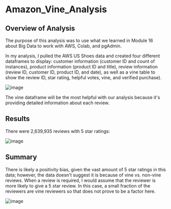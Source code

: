 # Amazon_Vine_Analysis

## Overview of Analysis
The purpose of this analysis was to use what we learned in Module 16 about Big Data to work with AWS, Colab, and pgAdmin. 

In my analysis, I pulled the AWS US Shoes data and created four different dataframes to display: customer information (customer ID and count of instances), product information (product ID and title), review information (review ID, customer ID, product ID, and date), as well as a vine table to show the review ID, star rating, helpful votes, vine, and verified purchase).

![image](https://user-images.githubusercontent.com/88783255/145735912-f6461c25-6c4e-429a-a972-c4598318caee.png)

The vine dataframe will be the most helpful with our analysis because it's providing detailed information about each review.

## Results
There were 2,639,935 reviews with 5 star ratings:

![image](https://user-images.githubusercontent.com/88783255/145736560-63662644-0855-4071-bda7-b95eead8a192.png)

## Summary

There is likely a positivity bias, given the vast amount of 5 star ratings in this data; however, the data doesn't suggest it is because of vine vs. non-vine reviews. When a review is required, I would assume that the reviewer is more likely to give a 5 star review. In this case, a small fraction of the reviewers are vine reviewers so that does not prove to be a factor here.

![image](https://user-images.githubusercontent.com/88783255/145737496-6c35f24e-9206-4fc4-86d2-b2b499a400ff.png)

